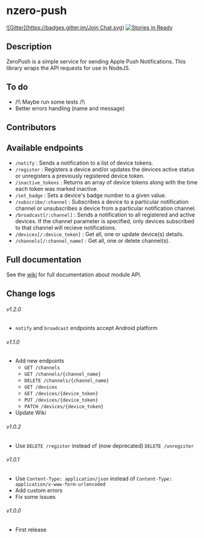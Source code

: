 # nzero-push

[![Gitter](https://badges.gitter.im/Join Chat.svg)](https://gitter.im/linitix/nzero-push?utm_source=badge&utm_medium=badge&utm_campaign=pr-badge) [![Stories in Ready](https://badge.waffle.io/linitix/nzero-push.svg?label=ready&title=Ready)](http://waffle.io/linitix/nzero-push)

## Description

ZeroPush is a simple service for sending Apple Push Notifications. This library wraps the API requests for use in NodeJS.

## To do

* /!\ Maybe run some tests /!\
* Better errors handling (name and message)

## Contributors

## Available endpoints

* `/notify` : Sends a notification to a list of device tokens.
* `/register` : Registers a device and/or updates the devices active status or unregisters a previously registered device token.
* `/inactive_tokens` : Returns an array of device tokens along with the time each token was marked inactive.
* `/set_badge` : Sets a device's badge number to a given value.
* `/subscribe/:channel` : Subscribes a device to a particular notification channel or unsubscribes a device from a particular notification channel.
* `/broadcast[/:channel]` : Sends a notification to all registered and active devices. If the channel parameter is specified, only devices subscribed to that channel will recieve notifications.
* `/devices[/:device_token]` : Get all, one or update device(s) details.
* `/channels[/:channel_name]` : Get all, one or delete channel(s).

## Full documentation

See the [wiki](https://github.com/linitix/nzero-push/wiki) for full documentation about module API.

## Change logs

###### v1.2.0

* `notify` and `broadcast` endpoints accept Android platform

###### v1.1.0

* Add new endpoints
  * `GET /channels`
  * `GET /channels/{channel_name}`
  * `DELETE /channels/{channel_name}`
  * `GET /devices`
  * `GET /devices/{device_token}`
  * `PUT /devices/{device_token}`
  * `PATCH /devices/{device_token}`
* Update Wiki

###### v1.0.2

* Use `DELETE /register` instead of (now deprecated) `DELETE /unregister`

###### v1.0.1

* Use `Content-Type: application/json` instead of `Content-Type: application/x-www-form-urlencoded`
* Add custom errors
* Fix some issues

###### v1.0.0

* First release